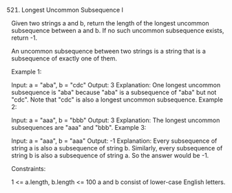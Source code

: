 521. Longest Uncommon Subsequence I


Given two strings a and b, return the length of the longest uncommon subsequence between a and b. If no such uncommon subsequence exists, return -1.

An uncommon subsequence between two strings is a string that is a 
subsequence
 of exactly one of them.

 

Example 1:

Input: a = "aba", b = "cdc"
Output: 3
Explanation: One longest uncommon subsequence is "aba" because "aba" is a subsequence of "aba" but not "cdc".
Note that "cdc" is also a longest uncommon subsequence.
Example 2:

Input: a = "aaa", b = "bbb"
Output: 3
Explanation: The longest uncommon subsequences are "aaa" and "bbb".
Example 3:

Input: a = "aaa", b = "aaa"
Output: -1
Explanation: Every subsequence of string a is also a subsequence of string b. Similarly, every subsequence of string b is also a subsequence of string a. So the answer would be -1.
 

Constraints:

1 <= a.length, b.length <= 100
a and b consist of lower-case English letters.
